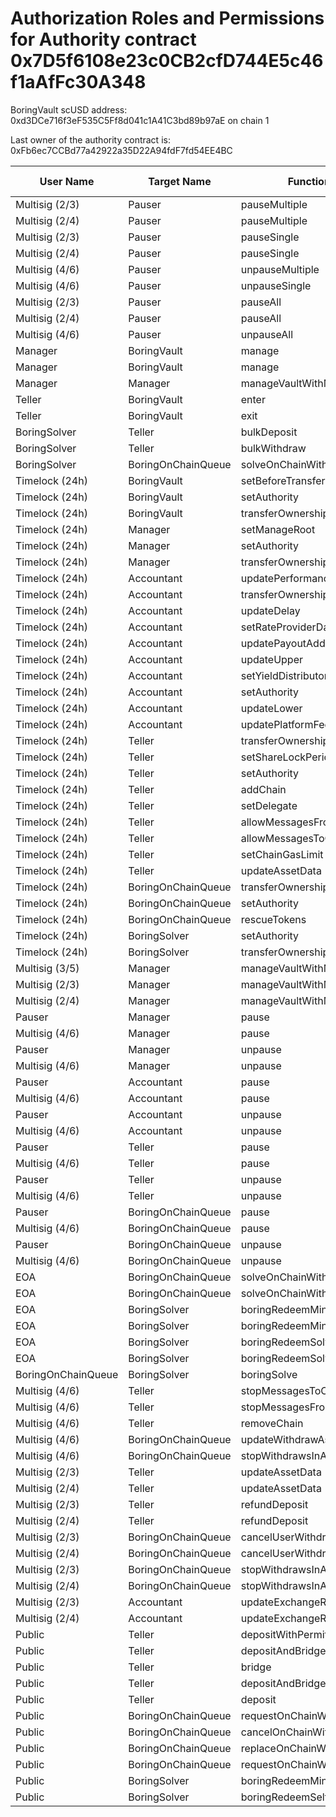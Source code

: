 # Authorization Roles and Permissions for Authority contract 0x7D5f6108e23c0CB2cfD744E5c46f1aAfFc30A348

BoringVault scUSD address: 0xd3DCe716f3eF535C5Ff8d041c1A41C3bd89b97aE on chain 1

Last owner of the authority contract is: 0xFb6ec7CCBd77a42922a35D22A94fdF7fd54EE4BC

| User Name | Target Name | Function Names | Function Signatures | User Address | Target Address |
|-----------|-------------|----------------|-------------------|--------------|----------------|
| Multisig (2/3) | Pauser | pauseMultiple | 0x1414a737 | 0x7Ad69d482b56062b6e76D6e645FC5bFCB97C93b5 | 0x7B49E2ceed55B33C382741eCdfe585878843c1f1 |
| Multisig (2/4) | Pauser | pauseMultiple | 0x1414a737 | 0x8D3e2ede20B3Bbe781C88Bdaf472E1e265f38Db8 | 0x7B49E2ceed55B33C382741eCdfe585878843c1f1 |
| Multisig (2/3) | Pauser | pauseSingle | 0x6fa02012 | 0x7Ad69d482b56062b6e76D6e645FC5bFCB97C93b5 | 0x7B49E2ceed55B33C382741eCdfe585878843c1f1 |
| Multisig (2/4) | Pauser | pauseSingle | 0x6fa02012 | 0x8D3e2ede20B3Bbe781C88Bdaf472E1e265f38Db8 | 0x7B49E2ceed55B33C382741eCdfe585878843c1f1 |
| Multisig (4/6) | Pauser | unpauseMultiple | 0x2a578b95 | 0xB77d74f032CfE55190325474E061052685CEccc0 | 0x7B49E2ceed55B33C382741eCdfe585878843c1f1 |
| Multisig (4/6) | Pauser | unpauseSingle | 0x4ed1a7ed | 0xB77d74f032CfE55190325474E061052685CEccc0 | 0x7B49E2ceed55B33C382741eCdfe585878843c1f1 |
| Multisig (2/3) | Pauser | pauseAll | 0x595c6a67 | 0x7Ad69d482b56062b6e76D6e645FC5bFCB97C93b5 | 0x7B49E2ceed55B33C382741eCdfe585878843c1f1 |
| Multisig (2/4) | Pauser | pauseAll | 0x595c6a67 | 0x8D3e2ede20B3Bbe781C88Bdaf472E1e265f38Db8 | 0x7B49E2ceed55B33C382741eCdfe585878843c1f1 |
| Multisig (4/6) | Pauser | unpauseAll | 0x8a2ddd03 | 0xB77d74f032CfE55190325474E061052685CEccc0 | 0x7B49E2ceed55B33C382741eCdfe585878843c1f1 |
| Manager | BoringVault | manage | 0xf6e715d0 | 0x76fda7A02B616070D3eC5902Fa3C5683AC3cB8B6 | 0xd3DCe716f3eF535C5Ff8d041c1A41C3bd89b97aE |
| Manager | BoringVault | manage | 0x224d8703 | 0x76fda7A02B616070D3eC5902Fa3C5683AC3cB8B6 | 0xd3DCe716f3eF535C5Ff8d041c1A41C3bd89b97aE |
| Manager | Manager | manageVaultWithMerkleVerification | 0x244b0f6a | 0x76fda7A02B616070D3eC5902Fa3C5683AC3cB8B6 | 0x76fda7A02B616070D3eC5902Fa3C5683AC3cB8B6 |
| Teller | BoringVault | enter | 0x39d6ba32 | 0x358CFACf00d0B4634849821BB3d1965b472c776a | 0xd3DCe716f3eF535C5Ff8d041c1A41C3bd89b97aE |
| Teller | BoringVault | exit | 0x18457e61 | 0x358CFACf00d0B4634849821BB3d1965b472c776a | 0xd3DCe716f3eF535C5Ff8d041c1A41C3bd89b97aE |
| BoringSolver | Teller | bulkDeposit | 0x9d574420 | 0xE41A255A37C7d5d30a2A20D58f4ecE149b346a61 | 0x358CFACf00d0B4634849821BB3d1965b472c776a |
| BoringSolver | Teller | bulkWithdraw | 0x3e64ce99 | 0xE41A255A37C7d5d30a2A20D58f4ecE149b346a61 | 0x358CFACf00d0B4634849821BB3d1965b472c776a |
| BoringSolver | BoringOnChainQueue | solveOnChainWithdraws | 0x412638dc | 0xE41A255A37C7d5d30a2A20D58f4ecE149b346a61 | 0x3754480db8b3E607fbE125697EB496a44A1Be720 |
| Timelock (24h) | BoringVault | setBeforeTransferHook | 0x8929565f | 0xFb6ec7CCBd77a42922a35D22A94fdF7fd54EE4BC | 0xd3DCe716f3eF535C5Ff8d041c1A41C3bd89b97aE |
| Timelock (24h) | BoringVault | setAuthority | 0x7a9e5e4b | 0xFb6ec7CCBd77a42922a35D22A94fdF7fd54EE4BC | 0xd3DCe716f3eF535C5Ff8d041c1A41C3bd89b97aE |
| Timelock (24h) | BoringVault | transferOwnership | 0xf2fde38b | 0xFb6ec7CCBd77a42922a35D22A94fdF7fd54EE4BC | 0xd3DCe716f3eF535C5Ff8d041c1A41C3bd89b97aE |
| Timelock (24h) | Manager | setManageRoot | 0x21801a99 | 0xFb6ec7CCBd77a42922a35D22A94fdF7fd54EE4BC | 0x76fda7A02B616070D3eC5902Fa3C5683AC3cB8B6 |
| Timelock (24h) | Manager | setAuthority | 0x7a9e5e4b | 0xFb6ec7CCBd77a42922a35D22A94fdF7fd54EE4BC | 0x76fda7A02B616070D3eC5902Fa3C5683AC3cB8B6 |
| Timelock (24h) | Manager | transferOwnership | 0xf2fde38b | 0xFb6ec7CCBd77a42922a35D22A94fdF7fd54EE4BC | 0x76fda7A02B616070D3eC5902Fa3C5683AC3cB8B6 |
| Timelock (24h) | Accountant | updatePerformanceFee | 0x709ac1c3 | 0xFb6ec7CCBd77a42922a35D22A94fdF7fd54EE4BC | 0xA76E0F54918E39A63904b51F688513043242a0BE |
| Timelock (24h) | Accountant | transferOwnership | 0xf2fde38b | 0xFb6ec7CCBd77a42922a35D22A94fdF7fd54EE4BC | 0xA76E0F54918E39A63904b51F688513043242a0BE |
| Timelock (24h) | Accountant | updateDelay | 0x6a054dc9 | 0xFb6ec7CCBd77a42922a35D22A94fdF7fd54EE4BC | 0xA76E0F54918E39A63904b51F688513043242a0BE |
| Timelock (24h) | Accountant | setRateProviderData | 0x4d8be07e | 0xFb6ec7CCBd77a42922a35D22A94fdF7fd54EE4BC | 0xA76E0F54918E39A63904b51F688513043242a0BE |
| Timelock (24h) | Accountant | updatePayoutAddress | 0x56200819 | 0xFb6ec7CCBd77a42922a35D22A94fdF7fd54EE4BC | 0xA76E0F54918E39A63904b51F688513043242a0BE |
| Timelock (24h) | Accountant | updateUpper | 0x634da58f | 0xFb6ec7CCBd77a42922a35D22A94fdF7fd54EE4BC | 0xA76E0F54918E39A63904b51F688513043242a0BE |
| Timelock (24h) | Accountant | setYieldDistributor | 0x3038a60d | 0xFb6ec7CCBd77a42922a35D22A94fdF7fd54EE4BC | 0xA76E0F54918E39A63904b51F688513043242a0BE |
| Timelock (24h) | Accountant | setAuthority | 0x7a9e5e4b | 0xFb6ec7CCBd77a42922a35D22A94fdF7fd54EE4BC | 0xA76E0F54918E39A63904b51F688513043242a0BE |
| Timelock (24h) | Accountant | updateLower | 0x207ec0e7 | 0xFb6ec7CCBd77a42922a35D22A94fdF7fd54EE4BC | 0xA76E0F54918E39A63904b51F688513043242a0BE |
| Timelock (24h) | Accountant | updatePlatformFee | 0xafb06952 | 0xFb6ec7CCBd77a42922a35D22A94fdF7fd54EE4BC | 0xA76E0F54918E39A63904b51F688513043242a0BE |
| Timelock (24h) | Teller | transferOwnership | 0xf2fde38b | 0xFb6ec7CCBd77a42922a35D22A94fdF7fd54EE4BC | 0x358CFACf00d0B4634849821BB3d1965b472c776a |
| Timelock (24h) | Teller | setShareLockPeriod | 0x12056e2d | 0xFb6ec7CCBd77a42922a35D22A94fdF7fd54EE4BC | 0x358CFACf00d0B4634849821BB3d1965b472c776a |
| Timelock (24h) | Teller | setAuthority | 0x7a9e5e4b | 0xFb6ec7CCBd77a42922a35D22A94fdF7fd54EE4BC | 0x358CFACf00d0B4634849821BB3d1965b472c776a |
| Timelock (24h) | Teller | addChain | 0x34dafd6b | 0xFb6ec7CCBd77a42922a35D22A94fdF7fd54EE4BC | 0x358CFACf00d0B4634849821BB3d1965b472c776a |
| Timelock (24h) | Teller | setDelegate | 0xca5eb5e1 | 0xFb6ec7CCBd77a42922a35D22A94fdF7fd54EE4BC | 0x358CFACf00d0B4634849821BB3d1965b472c776a |
| Timelock (24h) | Teller | allowMessagesFromChain | 0x202eac57 | 0xFb6ec7CCBd77a42922a35D22A94fdF7fd54EE4BC | 0x358CFACf00d0B4634849821BB3d1965b472c776a |
| Timelock (24h) | Teller | allowMessagesToChain | 0xb5ba6182 | 0xFb6ec7CCBd77a42922a35D22A94fdF7fd54EE4BC | 0x358CFACf00d0B4634849821BB3d1965b472c776a |
| Timelock (24h) | Teller | setChainGasLimit | 0x1568fc58 | 0xFb6ec7CCBd77a42922a35D22A94fdF7fd54EE4BC | 0x358CFACf00d0B4634849821BB3d1965b472c776a |
| Timelock (24h) | Teller | updateAssetData | 0x8dfd8ba1 | 0xFb6ec7CCBd77a42922a35D22A94fdF7fd54EE4BC | 0x358CFACf00d0B4634849821BB3d1965b472c776a |
| Timelock (24h) | BoringOnChainQueue | transferOwnership | 0xf2fde38b | 0xFb6ec7CCBd77a42922a35D22A94fdF7fd54EE4BC | 0x3754480db8b3E607fbE125697EB496a44A1Be720 |
| Timelock (24h) | BoringOnChainQueue | setAuthority | 0x7a9e5e4b | 0xFb6ec7CCBd77a42922a35D22A94fdF7fd54EE4BC | 0x3754480db8b3E607fbE125697EB496a44A1Be720 |
| Timelock (24h) | BoringOnChainQueue | rescueTokens | 0x0bf6cab7 | 0xFb6ec7CCBd77a42922a35D22A94fdF7fd54EE4BC | 0x3754480db8b3E607fbE125697EB496a44A1Be720 |
| Timelock (24h) | BoringSolver | setAuthority | 0x7a9e5e4b | 0xFb6ec7CCBd77a42922a35D22A94fdF7fd54EE4BC | 0xE41A255A37C7d5d30a2A20D58f4ecE149b346a61 |
| Timelock (24h) | BoringSolver | transferOwnership | 0xf2fde38b | 0xFb6ec7CCBd77a42922a35D22A94fdF7fd54EE4BC | 0xE41A255A37C7d5d30a2A20D58f4ecE149b346a61 |
| Multisig (3/5) | Manager | manageVaultWithMerkleVerification | 0x244b0f6a | 0x0792dCb7080466e4Bbc678Bdb873FE7D969832B8 | 0x76fda7A02B616070D3eC5902Fa3C5683AC3cB8B6 |
| Multisig (2/3) | Manager | manageVaultWithMerkleVerification | 0x244b0f6a | 0x7Ad69d482b56062b6e76D6e645FC5bFCB97C93b5 | 0x76fda7A02B616070D3eC5902Fa3C5683AC3cB8B6 |
| Multisig (2/4) | Manager | manageVaultWithMerkleVerification | 0x244b0f6a | 0x8D3e2ede20B3Bbe781C88Bdaf472E1e265f38Db8 | 0x76fda7A02B616070D3eC5902Fa3C5683AC3cB8B6 |
| Pauser | Manager | pause | 0x8456cb59 | 0x7B49E2ceed55B33C382741eCdfe585878843c1f1 | 0x76fda7A02B616070D3eC5902Fa3C5683AC3cB8B6 |
| Multisig (4/6) | Manager | pause | 0x8456cb59 | 0xB77d74f032CfE55190325474E061052685CEccc0 | 0x76fda7A02B616070D3eC5902Fa3C5683AC3cB8B6 |
| Pauser | Manager | unpause | 0x3f4ba83a | 0x7B49E2ceed55B33C382741eCdfe585878843c1f1 | 0x76fda7A02B616070D3eC5902Fa3C5683AC3cB8B6 |
| Multisig (4/6) | Manager | unpause | 0x3f4ba83a | 0xB77d74f032CfE55190325474E061052685CEccc0 | 0x76fda7A02B616070D3eC5902Fa3C5683AC3cB8B6 |
| Pauser | Accountant | pause | 0x8456cb59 | 0x7B49E2ceed55B33C382741eCdfe585878843c1f1 | 0xA76E0F54918E39A63904b51F688513043242a0BE |
| Multisig (4/6) | Accountant | pause | 0x8456cb59 | 0xB77d74f032CfE55190325474E061052685CEccc0 | 0xA76E0F54918E39A63904b51F688513043242a0BE |
| Pauser | Accountant | unpause | 0x3f4ba83a | 0x7B49E2ceed55B33C382741eCdfe585878843c1f1 | 0xA76E0F54918E39A63904b51F688513043242a0BE |
| Multisig (4/6) | Accountant | unpause | 0x3f4ba83a | 0xB77d74f032CfE55190325474E061052685CEccc0 | 0xA76E0F54918E39A63904b51F688513043242a0BE |
| Pauser | Teller | pause | 0x8456cb59 | 0x7B49E2ceed55B33C382741eCdfe585878843c1f1 | 0x358CFACf00d0B4634849821BB3d1965b472c776a |
| Multisig (4/6) | Teller | pause | 0x8456cb59 | 0xB77d74f032CfE55190325474E061052685CEccc0 | 0x358CFACf00d0B4634849821BB3d1965b472c776a |
| Pauser | Teller | unpause | 0x3f4ba83a | 0x7B49E2ceed55B33C382741eCdfe585878843c1f1 | 0x358CFACf00d0B4634849821BB3d1965b472c776a |
| Multisig (4/6) | Teller | unpause | 0x3f4ba83a | 0xB77d74f032CfE55190325474E061052685CEccc0 | 0x358CFACf00d0B4634849821BB3d1965b472c776a |
| Pauser | BoringOnChainQueue | pause | 0x8456cb59 | 0x7B49E2ceed55B33C382741eCdfe585878843c1f1 | 0x3754480db8b3E607fbE125697EB496a44A1Be720 |
| Multisig (4/6) | BoringOnChainQueue | pause | 0x8456cb59 | 0xB77d74f032CfE55190325474E061052685CEccc0 | 0x3754480db8b3E607fbE125697EB496a44A1Be720 |
| Pauser | BoringOnChainQueue | unpause | 0x3f4ba83a | 0x7B49E2ceed55B33C382741eCdfe585878843c1f1 | 0x3754480db8b3E607fbE125697EB496a44A1Be720 |
| Multisig (4/6) | BoringOnChainQueue | unpause | 0x3f4ba83a | 0xB77d74f032CfE55190325474E061052685CEccc0 | 0x3754480db8b3E607fbE125697EB496a44A1Be720 |
| EOA | BoringOnChainQueue | solveOnChainWithdraws | 0x412638dc | 0xf8553c8552f906C19286F21711721E206EE4909E | 0x3754480db8b3E607fbE125697EB496a44A1Be720 |
| EOA | BoringOnChainQueue | solveOnChainWithdraws | 0x412638dc | 0xD23086C4e450cAAF55704EbC03875A04B4716CA2 | 0x3754480db8b3E607fbE125697EB496a44A1Be720 |
| EOA | BoringSolver | boringRedeemMintSolve | 0xff011b62 | 0xf8553c8552f906C19286F21711721E206EE4909E | 0xE41A255A37C7d5d30a2A20D58f4ecE149b346a61 |
| EOA | BoringSolver | boringRedeemMintSolve | 0xff011b62 | 0xD23086C4e450cAAF55704EbC03875A04B4716CA2 | 0xE41A255A37C7d5d30a2A20D58f4ecE149b346a61 |
| EOA | BoringSolver | boringRedeemSolve | 0xb7532db2 | 0xf8553c8552f906C19286F21711721E206EE4909E | 0xE41A255A37C7d5d30a2A20D58f4ecE149b346a61 |
| EOA | BoringSolver | boringRedeemSolve | 0xb7532db2 | 0xD23086C4e450cAAF55704EbC03875A04B4716CA2 | 0xE41A255A37C7d5d30a2A20D58f4ecE149b346a61 |
| BoringOnChainQueue | BoringSolver | boringSolve | 0x67aa0416 | 0x3754480db8b3E607fbE125697EB496a44A1Be720 | 0xE41A255A37C7d5d30a2A20D58f4ecE149b346a61 |
| Multisig (4/6) | Teller | stopMessagesToChain | 0x45ad6063 | 0xB77d74f032CfE55190325474E061052685CEccc0 | 0x358CFACf00d0B4634849821BB3d1965b472c776a |
| Multisig (4/6) | Teller | stopMessagesFromChain | 0xd555f368 | 0xB77d74f032CfE55190325474E061052685CEccc0 | 0x358CFACf00d0B4634849821BB3d1965b472c776a |
| Multisig (4/6) | Teller | removeChain | 0x55a2d64d | 0xB77d74f032CfE55190325474E061052685CEccc0 | 0x358CFACf00d0B4634849821BB3d1965b472c776a |
| Multisig (4/6) | BoringOnChainQueue | updateWithdrawAsset | 0xeed4b3f8 | 0xB77d74f032CfE55190325474E061052685CEccc0 | 0x3754480db8b3E607fbE125697EB496a44A1Be720 |
| Multisig (4/6) | BoringOnChainQueue | stopWithdrawsInAsset | 0x74732728 | 0xB77d74f032CfE55190325474E061052685CEccc0 | 0x3754480db8b3E607fbE125697EB496a44A1Be720 |
| Multisig (2/3) | Teller | updateAssetData | 0x8dfd8ba1 | 0x7Ad69d482b56062b6e76D6e645FC5bFCB97C93b5 | 0x358CFACf00d0B4634849821BB3d1965b472c776a |
| Multisig (2/4) | Teller | updateAssetData | 0x8dfd8ba1 | 0x8D3e2ede20B3Bbe781C88Bdaf472E1e265f38Db8 | 0x358CFACf00d0B4634849821BB3d1965b472c776a |
| Multisig (2/3) | Teller | refundDeposit | 0x46b563f4 | 0x7Ad69d482b56062b6e76D6e645FC5bFCB97C93b5 | 0x358CFACf00d0B4634849821BB3d1965b472c776a |
| Multisig (2/4) | Teller | refundDeposit | 0x46b563f4 | 0x8D3e2ede20B3Bbe781C88Bdaf472E1e265f38Db8 | 0x358CFACf00d0B4634849821BB3d1965b472c776a |
| Multisig (2/3) | BoringOnChainQueue | cancelUserWithdraws | 0x9fff7e2a | 0x7Ad69d482b56062b6e76D6e645FC5bFCB97C93b5 | 0x3754480db8b3E607fbE125697EB496a44A1Be720 |
| Multisig (2/4) | BoringOnChainQueue | cancelUserWithdraws | 0x9fff7e2a | 0x8D3e2ede20B3Bbe781C88Bdaf472E1e265f38Db8 | 0x3754480db8b3E607fbE125697EB496a44A1Be720 |
| Multisig (2/3) | BoringOnChainQueue | stopWithdrawsInAsset | 0x74732728 | 0x7Ad69d482b56062b6e76D6e645FC5bFCB97C93b5 | 0x3754480db8b3E607fbE125697EB496a44A1Be720 |
| Multisig (2/4) | BoringOnChainQueue | stopWithdrawsInAsset | 0x74732728 | 0x8D3e2ede20B3Bbe781C88Bdaf472E1e265f38Db8 | 0x3754480db8b3E607fbE125697EB496a44A1Be720 |
| Multisig (2/3) | Accountant | updateExchangeRate | 0x3458113d | 0x7Ad69d482b56062b6e76D6e645FC5bFCB97C93b5 | 0xA76E0F54918E39A63904b51F688513043242a0BE |
| Multisig (2/4) | Accountant | updateExchangeRate | 0x3458113d | 0x8D3e2ede20B3Bbe781C88Bdaf472E1e265f38Db8 | 0xA76E0F54918E39A63904b51F688513043242a0BE |
| Public | Teller | depositWithPermit | 0x3d935d9e | public_address | 0x358CFACf00d0B4634849821BB3d1965b472c776a |
| Public | Teller | depositAndBridge | 0xcab716e8 | public_address | 0x358CFACf00d0B4634849821BB3d1965b472c776a |
| Public | Teller | bridge | 0x05921740 | public_address | 0x358CFACf00d0B4634849821BB3d1965b472c776a |
| Public | Teller | depositAndBridgeWithPermit | 0x94f51289 | public_address | 0x358CFACf00d0B4634849821BB3d1965b472c776a |
| Public | Teller | deposit | 0x0efe6a8b | public_address | 0x358CFACf00d0B4634849821BB3d1965b472c776a |
| Public | BoringOnChainQueue | requestOnChainWithdrawWithPermit | 0x581b4920 | public_address | 0x3754480db8b3E607fbE125697EB496a44A1Be720 |
| Public | BoringOnChainQueue | cancelOnChainWithdraw | 0x4a2dc5e4 | public_address | 0x3754480db8b3E607fbE125697EB496a44A1Be720 |
| Public | BoringOnChainQueue | replaceOnChainWithdraw | 0xa5672fd7 | public_address | 0x3754480db8b3E607fbE125697EB496a44A1Be720 |
| Public | BoringOnChainQueue | requestOnChainWithdraw | 0x6bb3b476 | public_address | 0x3754480db8b3E607fbE125697EB496a44A1Be720 |
| Public | BoringSolver | boringRedeemMintSelfSolve | 0x8f386608 | public_address | 0xE41A255A37C7d5d30a2A20D58f4ecE149b346a61 |
| Public | BoringSolver | boringRedeemSelfSolve | 0x72faf4a4 | public_address | 0xE41A255A37C7d5d30a2A20D58f4ecE149b346a61 |
